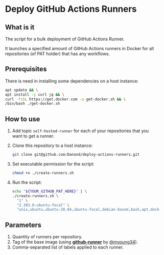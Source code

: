 # Deploy GitHub Actions Runners

## What is it

The script for a bulk deployment of GitHub Actions Runner.

It launches a specified amount of GitHub Actions runners in Docker for all repositories (of PAT holder) that has any workflows.

## Prerequisites

There is need in installing some dependencies on a host instance:

```bash
apt update && \
apt install -y curl jq && \
curl -fsSL https://get.docker.com -o get-docker.sh && \
/bin/bash ./get-docker.sh
```

## How to use

1. Add topic `self-hosted-runner` for each of your repositories that you want to get a runner.

2. Clone this repository to a host instance:

   ```bash
   git clone git@github.com:Danand/deploy-actions-runners.git
   ```

3. Set executable permission for the script:

   ```bash
   chmod +x ./create-runners.sh
   ```

4. Run the script:

   ```bash
   echo "${YOUR_GITHUB_PAT_HERE}" | \
   ./create-runners.sh \
     "1" \
     "2.303.0-ubuntu-focal" \
     "unix,ubuntu,ubuntu-20.04,ubuntu-focal,debian-based,bash,apt,docker"
   ```

## Parameters

1. Quantity of runners per repository.
2. Tag of the base image (using [**github-runner**](https://hub.docker.com/r/myoung34/github-runner) by [@myoung34](https://github.com/myoung34)).
3. Comma-separated list of labels applied to each runner.
